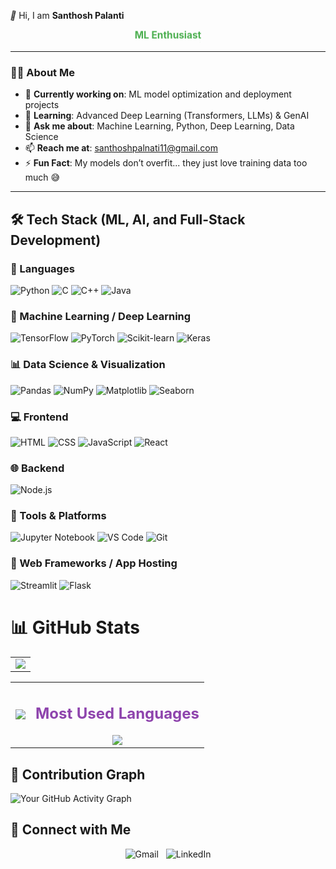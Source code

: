 <p align="left">
  <span class="wave">👋</span> Hi, I am <b>Santhosh Palanti</b>
</p>

<p align="center">
  <span class="roles">
    <span>ML Enthusiast</span>
    <span>Open Source Contributor</span>
    <span>Neural Network Tinkerer</span>
  </span>
</p>

<style>
/* Shake animation for the emoji */
.wave {
  display: inline-block;
  animation: shake 1s infinite;
}

@keyframes shake {
  0% { transform: rotate(0deg); }
  10% { transform: rotate(15deg); }
  20% { transform: rotate(-15deg); }
  30% { transform: rotate(10deg); }
  40% { transform: rotate(-10deg); }
  50% { transform: rotate(5deg); }
  60% { transform: rotate(-5deg); }
  70% { transform: rotate(3deg); }
  80% { transform: rotate(-3deg); }
  90% { transform: rotate(1deg); }
  100% { transform: rotate(0deg); }
}

/* Sliding roles animation */
.roles {
  display: inline-block;
  overflow: hidden;
  vertical-align: bottom;
  height: 1.5em;
}

.roles span {
  display: block;
  animation: slide 8s infinite;
  text-align: center;
  font-weight: bold;
  font-size: 1.1em;
  color: #4CAF50; /* Green, you can change */
}

@keyframes slide {
  0% { transform: translateY(0); }
  20% { transform: translateY(-1.5em); }
  40% { transform: translateY(-3em); }
  60% { transform: translateY(-4.5em); }
  80% { transform: translateY(-6em); }
  100% { transform: translateY(0); }
}
</style>



---

### 👨‍💻 About Me

- 🔭 **Currently working on**: ML model optimization and deployment projects  
- 🌱 **Learning**: Advanced Deep Learning (Transformers, LLMs) & GenAI  
- 💬 **Ask me about**: Machine Learning, Python, Deep Learning, Data Science  
- 📫 **Reach me at**: [santhoshpalnati11@gmail.com](mailto:santhoshpalnati11@gmail.com)  
- ⚡ **Fun Fact**: My models don’t overfit... they just love training data too much 😅  

---


## 🛠️ Tech Stack (ML, AI, and Full-Stack Development)



### 🔢 Languages
![Python](https://img.shields.io/badge/-Python-3776AB?style=for-the-badge&logo=python&logoColor=white)
![C](https://img.shields.io/badge/-C-A8B9CC?style=for-the-badge&logo=c&logoColor=white)
![C++](https://img.shields.io/badge/-C++-00599C?style=for-the-badge&logo=cplusplus&logoColor=white)
![Java](https://img.shields.io/badge/-Java-007396?style=for-the-badge&logo=java&logoColor=white)


### 🤖 Machine Learning / Deep Learning
![TensorFlow](https://img.shields.io/badge/-TensorFlow-FF6F00?style=for-the-badge&logo=tensorflow&logoColor=white)
![PyTorch](https://img.shields.io/badge/-PyTorch-EE4C2C?style=for-the-badge&logo=pytorch&logoColor=white)
![Scikit-learn](https://img.shields.io/badge/-Scikit--Learn-F7931E?style=for-the-badge&logo=scikitlearn&logoColor=white)
![Keras](https://img.shields.io/badge/-Keras-D00000?style=for-the-badge&logo=keras&logoColor=white)


### 📊 Data Science & Visualization
![Pandas](https://img.shields.io/badge/-Pandas-150458?style=for-the-badge&logo=pandas&logoColor=white)
![NumPy](https://img.shields.io/badge/-NumPy-013243?style=for-the-badge&logo=numpy&logoColor=white)
![Matplotlib](https://img.shields.io/badge/-Matplotlib-11557C?style=for-the-badge&logo=matplotlib&logoColor=white)
![Seaborn](https://img.shields.io/badge/-Seaborn-43B02A?style=for-the-badge&logo=python&logoColor=white)


### 💻 Frontend
![HTML](https://img.shields.io/badge/-HTML5-E34F26?style=for-the-badge&logo=html5&logoColor=white)
![CSS](https://img.shields.io/badge/-CSS3-1572B6?style=for-the-badge&logo=css3&logoColor=white)
![JavaScript](https://img.shields.io/badge/-JavaScript-F7DF1E?style=for-the-badge&logo=javascript&logoColor=black)
![React](https://img.shields.io/badge/-React-61DAFB?style=for-the-badge&logo=react&logoColor=black)


### 🌐 Backend
![Node.js](https://img.shields.io/badge/-Node.js-339933?style=for-the-badge&logo=nodedotjs&logoColor=white)


### 🧰 Tools & Platforms
![Jupyter Notebook](https://img.shields.io/badge/-Jupyter%20Notebook-F37626?style=for-the-badge&logo=jupyter&logoColor=white)
![VS Code](https://img.shields.io/badge/-VS%20Code-007ACC?style=for-the-badge&logo=visualstudiocode&logoColor=white)
![Git](https://img.shields.io/badge/-Git-F05032?style=for-the-badge&logo=git&logoColor=white)


### 🚀 Web Frameworks / App Hosting
![Streamlit](https://img.shields.io/badge/-Streamlit-FF4B4B?style=for-the-badge&logo=streamlit&logoColor=white)
![Flask](https://img.shields.io/badge/-Flask-000000?style=for-the-badge&logo=flask&logoColor=white)




# 📊 GitHub Stats
<div align="center">


<!-- Row 1: Stats -->
<table>
  <tr>
    <td>
      <img src="http://github-profile-summary-cards.vercel.app/api/cards/stats?username=Santhosh-0511&theme=tokyonight" />
    </td>
  </tr>
</table>

<!-- Row 2: Contributions + Most Used Languages -->
<table>
  <tr>
    <td>
      <img src="http://github-profile-summary-cards.vercel.app/api/cards/profile-details?username=Santhosh-0511&theme=tokyonight" />
    </td>
    <td>
      <div align="center">
        <h2 style="color:#8e44ad;">Most Used Languages</h2>
        <img src="https://github-readme-stats.vercel.app/api/top-langs/?username=Santhosh-0511&layout=compact&theme=tokyonight&hide_border=true&border_radius=15" />
      </div>
    </td>
  </tr>
</table>

</div>





## 🌟 Contribution Graph

![Your GitHub Activity Graph](https://github-readme-activity-graph.vercel.app/graph?username=Santhosh-0511&theme=react-dark&hide_border=true&area=true)




<h2 align="left">🤝 Connect with Me</h2>

<p align="center">
  <a href="mailto:santhoshpalnati11@gmail.com" target="_blank" style="text-decoration:none;">
    <img src="https://img.shields.io/badge/Gmail-EA4335?style=for-the-badge&logo=gmail&logoColor=EA4335&labelColor=FFFFFF&color=FFFFFF" alt="Gmail"/>
  </a>
  &nbsp;
  <a href="https://www.linkedin.com/in/santhosh-palnati-b2b859327/" target="_blank" style="text-decoration:none;">
    <img src="https://img.shields.io/badge/LinkedIn-0A66C2?style=for-the-badge&logo=linkedin&logoColor=0A66C2&labelColor=FFFFFF&color=FFFFFF" alt="LinkedIn"/>
  </a>
</p>


